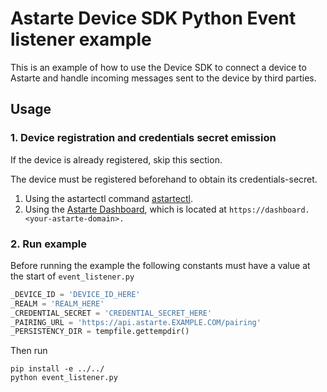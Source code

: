 # Astarte Device SDK Python Event listener example
This is an example of how to use the Device SDK to connect a device to Astarte 
and handle incoming messages sent to the device by third parties.

## Usage
### 1. Device registration and credentials secret emission
If the device is already registered, skip this section.

The device must be registered beforehand to obtain its credentials-secret.

1. Using the astartectl command [astartectl](https://github.com/astarte-platform/astartectl).
2. Using the [Astarte Dashboard](https://docs.astarte-platform.org/snapshot/015-astarte_dashboard.html),
which is located at `https://dashboard.<your-astarte-domain>.`

### 2. Run example
Before running the example the following constants must have a value at 
the start of `event_listener.py`

```python
_DEVICE_ID = 'DEVICE_ID_HERE'
_REALM = 'REALM_HERE'
_CREDENTIAL_SECRET = 'CREDENTIAL_SECRET_HERE'
_PAIRING_URL = 'https://api.astarte.EXAMPLE.COM/pairing'
_PERSISTENCY_DIR = tempfile.gettempdir()
```

Then run 
```shell
pip install -e ../../
python event_listener.py
```



